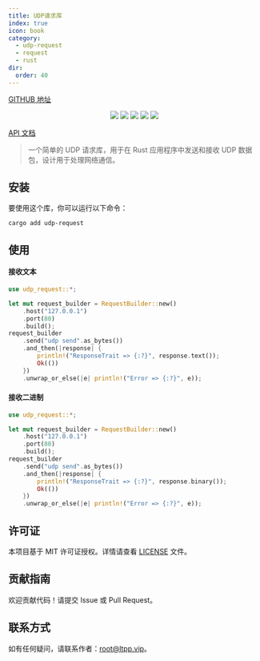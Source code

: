```yaml
---
title: UDP请求库
index: true
icon: book
category:
  - udp-request
  - request
  - rust
dir:
  order: 40
---
```


<Share colorful />

[GITHUB 地址](https://github.com/eastspire/udp-request)

<center>

[![](https://img.shields.io/crates/v/udp-request.svg)](https://crates.io/crates/udp-request)
[![](https://img.shields.io/crates/d/udp-request.svg)](https://img.shields.io/crates/d/udp-request.svg)
[![](https://docs.rs/udp-request/badge.svg)](https://docs.rs/udp-request)
[![](https://github.com/eastspire/udp-request/workflows/Rust/badge.svg)](https://github.com/eastspire/udp-request/actions?query=workflow:Rust)
[![](https://img.shields.io/crates/l/udp-request.svg)](./LICENSE)

</center>

[API 文档](https://docs.rs/udp-request/latest/tcp_request/)

> 一个简单的 UDP 请求库，用于在 Rust 应用程序中发送和接收 UDP 数据包，设计用于处理网络通信。

## 安装

要使用这个库，你可以运行以下命令：

```shell
cargo add udp-request
```

## 使用

#### 接收文本

```rs
use udp_request::*;

let mut request_builder = RequestBuilder::new()
    .host("127.0.0.1")
    .port(80)
    .build();
request_builder
    .send("udp send".as_bytes())
    .and_then(|response| {
        println!("ResponseTrait => {:?}", response.text());
        Ok(())
    })
    .unwrap_or_else(|e| println!("Error => {:?}", e));
```

#### 接收二进制

```rs
use udp_request::*;

let mut request_builder = RequestBuilder::new()
    .host("127.0.0.1")
    .port(80)
    .build();
request_builder
    .send("udp send".as_bytes())
    .and_then(|response| {
        println!("ResponseTrait => {:?}", response.binary());
        Ok(())
    })
    .unwrap_or_else(|e| println!("Error => {:?}", e));
```

## 许可证

本项目基于 MIT 许可证授权。详情请查看 [LICENSE](LICENSE) 文件。

## 贡献指南

欢迎贡献代码！请提交 Issue 或 Pull Request。

## 联系方式

如有任何疑问，请联系作者：[root@ltpp.vip](mailto:root@ltpp.vip)。

<Bottom />
